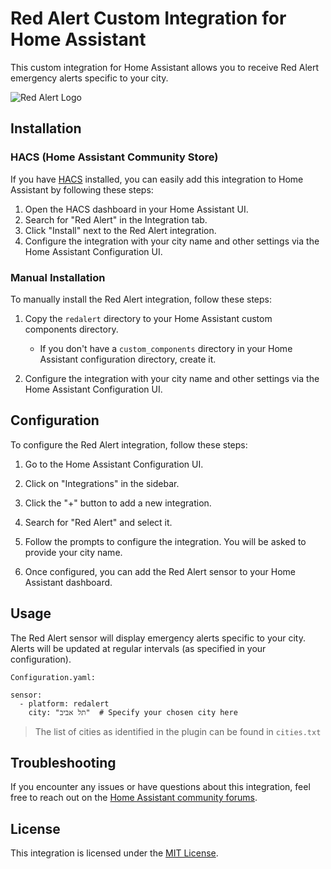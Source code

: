 # Red Alert Custom Integration for Home Assistant

This custom integration for Home Assistant allows you to receive Red Alert emergency alerts specific to your city.

![Red Alert Logo](https://w17.snunit.k12.il/snunit_catalog/files/uploads/users/visual/FFFF_FFFF_2017_04_27_12_52_23.png)

## Installation

### HACS (Home Assistant Community Store)

If you have [HACS](https://hacs.xyz/) installed, you can easily add this integration to Home Assistant by following these steps:

1. Open the HACS dashboard in your Home Assistant UI.
2. Search for "Red Alert" in the Integration tab.
3. Click "Install" next to the Red Alert integration.
4. Configure the integration with your city name and other settings via the Home Assistant Configuration UI.

### Manual Installation

To manually install the Red Alert integration, follow these steps:

1. Copy the `redalert` directory to your Home Assistant custom components directory.
   - If you don't have a `custom_components` directory in your Home Assistant configuration directory, create it.

2. Configure the integration with your city name and other settings via the Home Assistant Configuration UI.

## Configuration

To configure the Red Alert integration, follow these steps:

1. Go to the Home Assistant Configuration UI.

2. Click on "Integrations" in the sidebar.

3. Click the "+" button to add a new integration.

4. Search for "Red Alert" and select it.

5. Follow the prompts to configure the integration. You will be asked to provide your city name.

6. Once configured, you can add the Red Alert sensor to your Home Assistant dashboard.

## Usage

The Red Alert sensor will display emergency alerts specific to your city. Alerts will be updated at regular intervals (as specified in your configuration).

`Configuration.yaml:`
```
sensor:
  - platform: redalert
    city: "תל אביב"  # Specify your chosen city here
```


 > The list of cities as identified in the plugin can be found in `cities.txt`


 ## Troubleshooting 

  If you encounter any issues or have questions about this integration, feel free to reach out on the [Home Assistant community forums](https://community.home-assistant.io/). 

<!--## Contributing -->

<!-- Contributions to this project are welcome. If you'd like to contribute, please follow the guidelines in our [CONTRIBUTING.md](CONTRIBUTING.md) file. -->

## License

This integration is licensed under the [MIT License](LICENSE).
